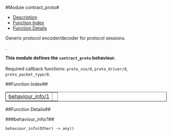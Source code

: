 

#Module contract_proto#
* [Description](#description)
* [Function Index](#index)
* [Function Details](#functions)


<p>Generic protocol encoder/decoder for protocol sessions.</p>.

__This module defines the `contract_proto` behaviour.__
<br></br>
 Required callback functions: `proto_vsn/0`, `proto_driver/0`, `proto_packet_type/0`.<a name="index"></a>

##Function Index##


<table width="100%" border="1" cellspacing="0" cellpadding="2" summary="function index"><tr><td valign="top"><a href="#behaviour_info-1">behaviour_info/1</a></td><td></td></tr></table>


<a name="functions"></a>

##Function Details##

<a name="behaviour_info-1"></a>

###behaviour_info/1##


`behaviour_info(Other) -> any()`

